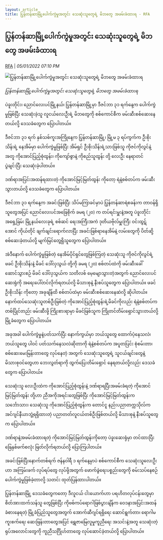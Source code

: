 ```yaml
---
layout: article
title: ပြွန်တန်ဆာမြို့ပေါက်ကွဲမှုအတွင်း သေဆုံးသူတွေရဲ့ မိဘတွေ အဖမ်းခံထားရ - RFA
---
```


## ပြွန်တန်ဆာမြို့ပေါက်ကွဲမှုအတွင်း သေဆုံးသူတွေရဲ့ မိဘတွေ အဖမ်းခံထားရ

[RFA](https://www.rfa.org/burmese/news/bomb-explosion-in-pyuntasa-01052022073556.html) | _05/01/2022 07:10 PM_
        
![ပြွန်တန်ဆာမြို့ပေါက်ကွဲမှုအတွင်း သေဆုံးသူတွေရဲ့ မိဘတွေ အဖမ်းခံထားရ](https://www.rfa.org/burmese/news/bomb-explosion-in-pyuntasa-01052022073556.html/@@images/image/social_media)

_ပြွန်တန်ဆာမြို့ပေါက်ကွဲမှုအတွင်း သေဆုံးသူတွေရဲ့ မိဘတွေ အဖမ်းခံထားရ_

ပဲခူးတိုင်း၊ ညောင်လေးပင်မြို့နယ်၊ ပြွန်တန်ဆာမြို့မှာ ဒီဇင်ဘာ ၃၁ ရက်နေ့က ပေါက်ကွဲမှုဖြစ်ပြီး သေဆုံးခဲ့သူ လူငယ်လေးဦးရဲ့ မိဘတွေကို စစ်ကောင်စီက ဖမ်းဆီးစစ်ဆေးနေတယ်လို့ ဒေသခံတွေက ပြောပါတယ်။

ဒီဇင်ဘာ ၃၁ ရက် နှစ်သစ်ကူးအကြိုနေ့က ပြွန်တန်ဆာမြို့၊ မြို့မ ၃ ရပ်ကွက်က ဦးစိုးသိန်းရဲ့ နေအိမ်မှာ ပေါက်ကွဲမှုဖြစ်ပြီး အိမ်ရှင် ဦးစိုးသိန်းရဲ့သားဖြစ်သူ ကိုဇင်ကိုလွင်နဲ့အတူ ကိုအောင်ပြည့်စုံထွန်း၊ ကိုကျော်စွာနဲ့ ကိုစည်သူထွန်း တို့ လေးဦး နေရာတင် ပွဲချင်းပြီး သေဆုံးခဲ့ပါတယ်။

ဒဏ်ရာအပြင်းအထန်ရထားတဲ့ ကိုအောင်မြင့်မြတ်ထွန်း ကိုတော့ ရဲနဲ့စစ်တပ်က ဖမ်းဆီးသွားတယ်လို့ ဒေသခံတွေက ပြောပါတယ်။

ဒီဇင်ဘာ ၃၁ ရက်နေ့က အခင်းဖြစ်ပြီး သိပ်မကြာခင်မှာပဲ ပြွန်တန်ဆာရဲစခန်းက တာဝန်ရှိသူတွေအပြင် ညောင်လေးပင်အခြေစိုက် ခမရ (၂၀) က တပ်ရင်းမှူးနဲ့အတူ ပဲခူးတိုင်းအရှေ့ခြမ်း မြို့နယ်လေးခုရဲ့ စစ်ဆင် ရေးအကြီးအကဲ ဒုတိယဗိုလ်မှူးကြီး ဝင်းထွဋ်အောင် ကိုယ်တိုင် ချက်ချင်းရောက်လာပြီး အခင်းဖြစ်ရာနေအိမ်နဲ့ လမ်းတွေကို ပိတ်ဆို့စစ်ဆေးခဲ့တယ်လို့ မျက်မြင်တွေ့ရှိသူတွေက ပြောပါတယ်။

အဲဒီနောက် ပေါက်ကွဲမှုဖြစ်တဲ့ နေအိမ်ပိုင်ရှင်တွေဖြစ်ကြတဲ့ သေဆုံးသူ ကိုဇင်ကိုလွင်ရဲ့ ဖခင် ဦးစိုးသိန်းနဲ့ မိခင် ဒေါ်လှသွယ် တို့ကို ခမရ (၂၀) စစ်တပ်ထဲကို ဖမ်းဆီးခေါ်ဆောင်သွားစဉ် မိခင် ဒေါ်လှသွယ်က သတိလစ် မေ့မျောသွားတဲ့အတွက် ညောင်လေးပင်ဆေးရုံကို အရေးပေါ်တင်လိုက်ရတယ်လို့ မိသားစုနဲ့ နီးစပ်သူတွေက ပြောပါတယ်။ ဖခင် ဦးစိုးသိန်း ကိုတော့ အခုချိန်ထိ စစ်တပ်ထဲမှာ ဖမ်းဆီးစစ်ဆေးနေဆဲလို့ ဆိုပါတယ်။ နောက်ထပ်သေဆုံးသူတစ်ဦးဖြစ်တဲ့ ကိုအောင်ပြည့်စုံထွန်းရဲ့မိခင်ကိုလည်း ရဲနဲ့စစ်တပ်က တစ်ပြိုင်တည်း ဖမ်းဆီးဖို့ ကြိုးစားရာမှာ မိခင်ဖြစ်သူက ကြိုတင်တိမ်းရှောင်သွားတယ်လို့ မြို့ခံတွေက ပြောပါတယ်။

အခုအခါ ပေါက်ကွဲမှုနဲ့ပတ်သက်ပြီး နောက်ကွယ်မှာ ဘယ်သူတွေ ထောက်ပံ့နေသလဲ၊ ဘယ်သူတွေ ပါဝင် ပတ်သက်နေသလဲဆိုတာကို ရဲနဲ့စစ်တပ်က အပူတပြင်း စုံစမ်းတာ၊ စစ်ဆေးမေးမြန်းတာတွေ လုပ်နေတဲ့ အတွက် သေဆုံးသူတွေရဲ့ သူငယ်ချင်းတွေနဲ့ မိသားစုဝင်တွေဟာ ဘေးလွတ်ရာကို ထွက်ပြေးတိမ်းရှောင် နေရတယ်လို့လည်း ဒေသခံတွေက ပြောပါတယ်။

သေဆုံးသူ လေးဦးထဲက ကိုအောင်ပြည့်စုံထွန်းနဲ့ ဒဏ်ရာရပြီးအဖမ်းခံရတဲ့ ကိုအောင်မြင့်မြတ်ထွန်း တို့ဟာ ညီအကိုအရင်းတွေဖြစ်ပြီး ကိုအောင်မြင့်မြတ်ထွန်းက သင်္ဘောသား၊ သေဆုံးသူ ကိုအောင်ပြည့်စုံထွန်းက တောင်ငူ နည်းပညာတက္ကသိုလ်က အင်ဂျင်နီယာဘွဲ့ရရှိထားတဲ့ ပညာတတ်လူငယ်တစ်ဦးဖြစ်တယ်လို့ မိသားစုနဲ့ နီးစပ်သူတွေက ပြောပါတယ်။

ဒဏ်ရာနဲ့အဖမ်းခံထားရတဲ့ ကိုအောင်မြင့်မြတ်ထွန်းကိုတော့ ပဲခူးဆေးရုံမှာ တင်ထားပြီး ခြေနှစ်ဖက်စလုံး ဖြတ်လိုက်ရတယ်လို့ ပြောကြပါတယ်။

အခင်းဖြစ်ပြီးနောက်တစ်ရက် ဇန်နဝါရီ ၁ ရက်နေ့မှာပဲ စစ်ကောင်စီက သေဆုံးသူလေးဦးဟာ အကြမ်းဖက် လုပ်ရပ်တွေ လုပ်ဖို့အတွက် ဖောက်ခွဲရေးပစ္စည်းတွေကို စမ်းသပ်နေစဉ် ပေါက်ကွဲမှုဖြစ်ခဲ့တာလို့ သတင်း ထုတ်ပြန်ထားပါတယ်။

ပြွန်တန်ဆာမြို့ ဒေသခံတွေကတော့ ဒီလူငယ် ငါးယောက်ဟာ ပရဟိတလုပ်ငန်းတွေမှာ စိတ်အားထက်သန်သူ တွေဖြစ်ပြီး ကိုဗစ်ကပ်ရောဂါဖြစ်ပွားချိန်က ဝေဒနာအပြင်းအထန် ခံစားနေရတဲ့ မြို့ခံပြည်သူတွေအတွက် အောက်ဆီဂျင်ရရှိရေး ဆောင်ရွက်တာ၊ ရောဂါမကူးစက်ရေး ဆေးဖြန်းတာတွေအပြင် ရွှေဇာမြေလူမှုကူညီရေး အသင်းနဲ့အတူ သေဆုံးတဲ့ရုပ်အလောင်းတွေကို ကူညီသင်္ဂြိုဟ်တာတွေ လုပ်ဆောင်ခဲ့တယ်လို့ ပြောပါတယ်။